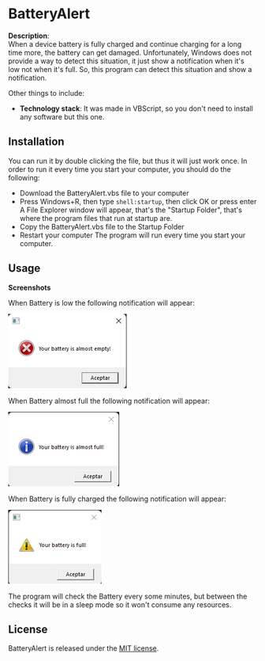 # BatteryAlert

**Description**:  
When a device battery is fully charged and continue charging for a long time more, the battery can get damaged. Unfortunately, Windows does not provide a way to detect this situation, it just show a notification when it's low not when it's full.
So, this program can detect this situation and show a notification.

Other things to include:

  - **Technology stack**: It was made in VBScript, so you don't need to install any software but this one.

## Installation

You can run it by double clicking the file, but thus it will just work once. In order to run it every time you start your computer, you should do the following:
- Download the BatteryAlert.vbs file to your computer
- Press Windows+R, then type `shell:startup`, then click OK or press enter
A File Explorer window will appear, that's the "Startup Folder", that's where the program files that run at startup are.
- Copy the BatteryAlert.vbs file to the Startup Folder
- Restart your computer
The program will run every time you start your computer.

## Usage

**Screenshots**

When Battery is low the following notification will appear:

![](2022-04-09-10-59-28.png)


When Battery almost full the following notification will appear:

![](2022-04-09-10-58-14.png)


When Battery is fully charged the following notification will appear:

![](2022-04-09-10-57-41.png)

The program will check the Battery every some minutes, but between the checks it will be in a sleep mode so it won't consume any resources.

## License
BatteryAlert is released under the [MIT license](https://opensource.org/licenses/MIT).
